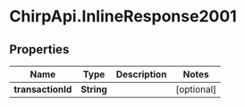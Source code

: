 # ChirpApi.InlineResponse2001

## Properties
Name | Type | Description | Notes
------------ | ------------- | ------------- | -------------
**transactionId** | **String** |  | [optional] 


